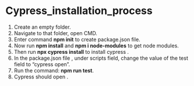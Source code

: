 # Cypress_installation_process

1. Create an empty folder.
2. Navigate to that folder, open CMD.
3. Enter command **npm init** to create package.json file.
4. Now run **npm install** and **npm i node-modules** to get node modules.
5. Then run **npx cypress install** to install cypress .
6. In the package.json file , under scripts field, change the value of the test field to “cypress open”.
7. Run the command: **npm run test**.
8. Cypress should open .
